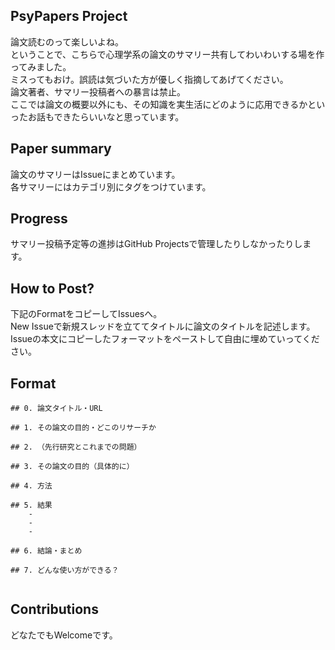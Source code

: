 ## PsyPapers Project

論文読むのって楽しいよね。   
ということで、こちらで心理学系の論文のサマリー共有してわいわいする場を作ってみました。  
ミスってもおけ。誤読は気づいた方が優しく指摘してあげてください。  
論文著者、サマリー投稿者への暴言は禁止。  
ここでは論文の概要以外にも、その知識を実生活にどのように応用できるかといったお話もできたらいいなと思っています。

## Paper summary

論文のサマリーはIssueにまとめています。  
各サマリーにはカテゴリ別にタグをつけています。  

## Progress
サマリー投稿予定等の進捗はGitHub Projectsで管理したりしなかったりします。  

## How to Post?
下記のFormatをコピーしてIssuesへ。  
New Issueで新規スレッドを立ててタイトルに論文のタイトルを記述します。  
Issueの本文にコピーしたフォーマットをペーストして自由に埋めていってください。  

## Format

```
## 0. 論文タイトル・URL

## 1. その論文の目的・どこのリサーチか

## 2. （先行研究とこれまでの問題）

## 3. その論文の目的（具体的に）

## 4. 方法

## 5. 結果
	- 
	-
	-
	
## 6. 結論・まとめ

## 7. どんな使い方ができる？


```

## Contributions
どなたでもWelcomeです。  
